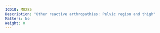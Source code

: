 ```yaml
---
ICD10: M0285
Description: "Other reactive arthropathies: Pelvic region and thigh"
Matters: No
Weight: 0
---
```


